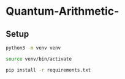 # Quantum-Arithmetic-

## Setup

```bash
python3 -m venv venv

source venv/bin/activate

pip install -r requirements.txt
```
